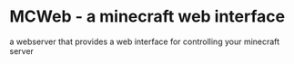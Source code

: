 # MCWeb - a minecraft web interface
a webserver that provides a web interface for controlling your minecraft server